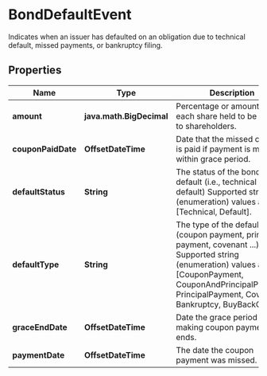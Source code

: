 

# BondDefaultEvent

Indicates when an issuer has defaulted on an obligation due to technical default, missed payments, or bankruptcy filing.

## Properties

| Name | Type | Description | Notes |
|------------ | ------------- | ------------- | -------------|
|**amount** | **java.math.BigDecimal** | Percentage or amount of each share held to be given to shareholders. |  |
|**couponPaidDate** | **OffsetDateTime** | Date that the missed coupon is paid if payment is made within grace period. |  |
|**defaultStatus** | **String** | The status of the bond default (i.e., technical or default)    Supported string (enumeration) values are: [Technical, Default]. |  |
|**defaultType** | **String** | The type of the default. (coupon payment, principal payment, covenant ...)    Supported string (enumeration) values are: [CouponPayment, CouponAndPrincipalPayment, PrincipalPayment, Covenant, Bankruptcy, BuyBackOption]. |  |
|**graceEndDate** | **OffsetDateTime** | Date the grace period for making coupon payment ends. |  |
|**paymentDate** | **OffsetDateTime** | The date the coupon payment was missed. |  |




